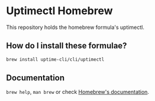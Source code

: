 # Uptimectl Homebrew

This repository holds the homebrew formula's uptimectl.

## How do I install these formulae?

```bash
brew install uptime-cli/cli/uptimectl
```

## Documentation

`brew help`, `man brew` or check [Homebrew's documentation](https://docs.brew.sh).
